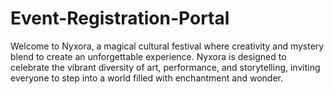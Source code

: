 # Event-Registration-Portal
Welcome to Nyxora, a magical cultural festival where creativity and mystery blend to create an unforgettable experience. Nyxora is designed to celebrate the vibrant diversity of art, performance, and storytelling, inviting everyone to step into a world filled with enchantment and wonder.

